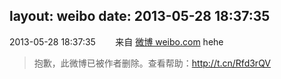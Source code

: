 layout: weibo
date: 2013-05-28 18:37:35
---
<meta name="referrer" content="no-referrer" />

2013-05-28 18:37:35  &nbsp;&nbsp;&nbsp;&nbsp;&nbsp;&nbsp; 来自 <a href="http://weibo.com/" rel="nofollow">微博 weibo.com</a>
hehe
>  抱歉，此微博已被作者删除。查看帮助：http://t.cn/Rfd3rQV
